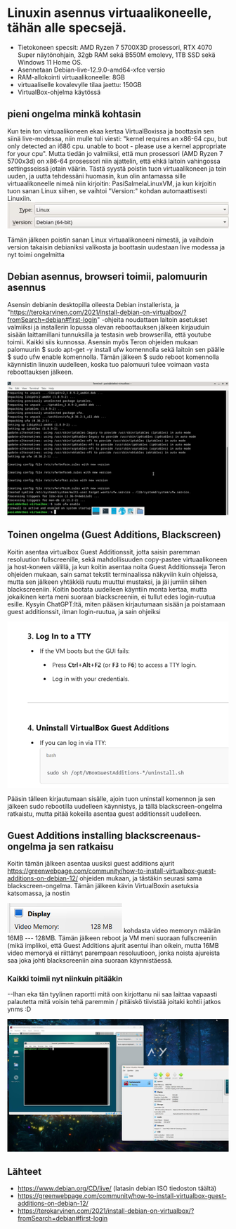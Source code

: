 # Linuxin asennus virtuaalikoneelle, tähän alle specsejä.

- Tietokoneen specsit: AMD Ryzen 7 5700X3D prosessori, RTX 4070 Super näytönohjain, 32gb RAM sekä B550M emolevy, 1TB SSD sekä Windows 11 Home OS.
- Asennetaan Debian-live-12.9.0-amd64-xfce versio
- RAM-allokointi virtuaalikoneelle: 8GB
- virtuaaliselle kovalevylle tilaa jaettu: 150GB
- VirtualBox-ohjelma käytössä
  
## pieni ongelma minkä kohtasin

Kun tein ton virtuaalikoneen ekaa kertaa VirtualBoxissa ja boottasin sen siinä live-modessa, niin mulle tuli viesti: "kernel requires an x86-64 cpu, but only detected an i686 cpu. unable to boot - please use a kernel appropriate for your cpu".
Mutta tiedän jo valmiiksi, että mun prosessori (AMD Ryzen 7 5700x3d) on x86-64 prosessori niin ajattelin, että ehkä laitoin vahingossa settingsseissä jotain väärin. Tästä syystä poistin tuon virtuaalikoneen ja tein uuden, ja uutta tehdessäni huomasin, 
kun olin antamassa sille virtuaalikoneelle nimeä niin kirjoitin: PasiSalmelaLinuxVM, ja kun kirjoitin tuon sanan Linux siihen, se vaihtoi "Version:" kohdan automaattisesti Linuxiin. 
![Kuva kyseisestä kohdasta](images/Linux-Image.png)


Tämän jälkeen poistin sanan Linux virtuaalikoneeni nimestä, ja vaihdoin version takaisin debianiksi valikosta
ja boottasin uudestaan live modessa ja nyt toimi ongelmitta

## Debian asennus, browseri toimii, palomuurin asennus

Asensin debianin desktopilla olleesta Debian installerista, ja "https://terokarvinen.com/2021/install-debian-on-virtualbox/?fromSearch=debian#first-login" -ohjeita noudattaen laitoin asetukset valmiiksi ja installerin lopussa olevan reboottauksen jälkeen kirjauduin sisään laittamillani tunnuksilla ja testasin web browserilla, että youtube toimii. Kaikki siis kunnossa. Asensin myös Teron ohjeiden mukaan palomuurin $ sudo apt-get -y install ufw komennolla sekä laitoin sen päälle $ sudo ufw enable komennolla. Tämän jälkeen $ sudo reboot komennolla käynnistin linuxin uudelleen, koska tuo palomuuri tulee voimaan vasta reboottauksen jälkeen. 

![Alt Text](images/LinuxFW.png)

## Toinen ongelma (Guest Additions, Blackscreen)

Koitin asentaa virtualbox Guest Additionssit, jotta saisin paremman resoluution fullscreenille, sekä mahdollisuuden copy-pastee virtuaalikoneen ja host-koneen välillä, ja kun koitin asentaa noita Guest Additionsseja Teron ohjeiden mukaan, sain samat tekstit terminaalissa näkyviin kuin ohjeissa, mutta sen jälkeen yhtäkkiä ruutu muuttui mustaksi, ja jäi jumiin siihen blackscreeniin. Koitin bootata uudelleen käyntiin monta kertaa, mutta jokaikinen kerta meni suoraan blackscreeniin, ei tullut edes login-ruutua esille. Kysyin ChatGPT:ltä, miten pääsen kirjautumaan sisään ja poistamaan guest additionssit, ilman login-ruutua, ja sain ohjeiksi 

![Alt Text](images/TTyLinux.png)

Pääsin tälleen kirjautumaan sisälle, ajoin tuon uninstall komennon ja sen jälkeen sudo rebootilla uudelleen käynnistys, ja tällä blackscreen-ongelma ratkaistu, mutta pitää kokeilla asentaa guest additionssit uudelleen.

## Guest Additions installing blackscreenaus-ongelma ja sen ratkaisu

Koitin tämän jälkeen asentaa uusiksi guest additions ajurit https://greenwebpage.com/community/how-to-install-virtualbox-guest-additions-on-debian-12/ ohjeiden mukaan, ja tästäkin seurasi sama blackscreen-ongelma. Tämän jälkeen kävin VirtualBoxin asetuksia katsomassa, ja nostin    

![Alt Text](images/VideoMemory.png) kohdasta video memoryn määrän 16MB --- 128MB. Tämän jälkeen reboot ja VM meni suoraan fullscreeniin (mikä implikoi, että Guest Additions ajurit asentui ihan oikein, mutta 16MB video memoryä ei riittänyt parempaan resoluutioon, jonka noista ajureista saa joka johti blackscreeniin aina suoraan käynnistäessä.

### Kaikki toimii nyt niinkuin pitääkin

--Ihan eka tän tyylinen raportti mitä oon kirjottanu nii saa laittaa vapaasti palautetta mitä voisin tehä paremmin / pitäiskö tiivistää joitaki kohtii jatkos ynms :D



![Alt Text](images/FinishedLinux.jpeg)

## Lähteet
- https://www.debian.org/CD/live/     (latasin debian ISO tiedoston täältä)
- https://greenwebpage.com/community/how-to-install-virtualbox-guest-additions-on-debian-12/
- https://terokarvinen.com/2021/install-debian-on-virtualbox/?fromSearch=debian#first-login
